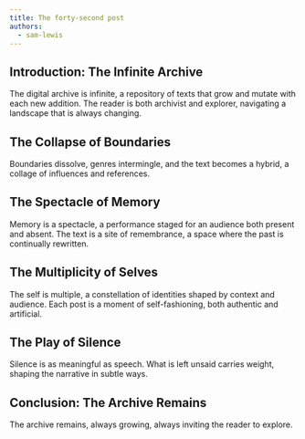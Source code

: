 ```yaml
---
title: The forty-second post
authors:
  - sam-lewis
---
```


## Introduction: The Infinite Archive

The digital archive is infinite, a repository of texts that grow and mutate with each new addition.
The reader is both archivist and explorer, navigating a landscape that is always changing.

## The Collapse of Boundaries

Boundaries dissolve, genres intermingle, and the text becomes a hybrid, a collage of influences and
references.

## The Spectacle of Memory

Memory is a spectacle, a performance staged for an audience both present and absent. The text is a
site of remembrance, a space where the past is continually rewritten.

## The Multiplicity of Selves

The self is multiple, a constellation of identities shaped by context and audience. Each post is a
moment of self-fashioning, both authentic and artificial.

## The Play of Silence

Silence is as meaningful as speech. What is left unsaid carries weight, shaping the narrative in
subtle ways.

## Conclusion: The Archive Remains

The archive remains, always growing, always inviting the reader to explore.

